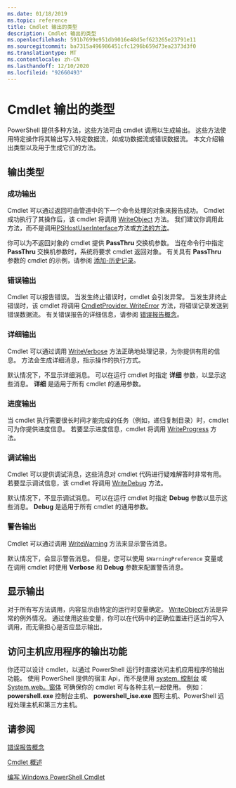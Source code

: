 ```yaml
---
ms.date: 01/18/2019
ms.topic: reference
title: Cmdlet 输出的类型
description: Cmdlet 输出的类型
ms.openlocfilehash: 591b7699e951db9016e48d5ef623265e23791e11
ms.sourcegitcommit: ba7315a496986451cfc1296b659d73ea2373d3f0
ms.translationtype: MT
ms.contentlocale: zh-CN
ms.lasthandoff: 12/10/2020
ms.locfileid: "92660493"
---
```

# <a name="types-of-cmdlet-output"></a>Cmdlet 输出的类型

PowerShell 提供多种方法，这些方法可由 cmdlet 调用以生成输出。 这些方法使用特定操作将其输出写入特定数据流，如成功数据流或错误数据流。 本文介绍输出类型以及用于生成它们的方法。

## <a name="types-of-output"></a>输出类型

### <a name="success-output"></a>成功输出

Cmdlet 可以通过返回可由管道中的下一个命令处理的对象来报告成功。 Cmdlet 成功执行了其操作后，该 cmdlet 将调用 [WriteObject](/dotnet/api/System.Management.Automation.Cmdlet.WriteObject) 方法。 我们建议你调用此方法，而不是调用[PSHostUserInterface](/dotnet/api/System.Management.Automation.Host.PSHostUserInterface.WriteLine)方法或[方法的方法](/dotnet/api/System.Console.WriteLine)。

你可以为不返回对象的 cmdlet 提供 **PassThru** 交换机参数。
当在命令行中指定 **PassThru** 交换机参数时，系统将要求 cmdlet 返回对象。 有关具有 **PassThru** 参数的 cmdlet 的示例，请参阅 [添加-历史记录](/powershell/module/Microsoft.PowerShell.Core/Add-History)。

### <a name="error-output"></a>错误输出

Cmdlet 可以报告错误。 当发生终止错误时，cmdlet 会引发异常。 当发生非终止错误时，该 cmdlet 将调用 [CmdletProvider. WriteError](/dotnet/api/System.Management.Automation.Provider.CmdletProvider.WriteError) 方法，将错误记录发送到错误数据流。 有关错误报告的详细信息，请参阅 [错误报告概念](./error-reporting-concepts.md)。

### <a name="verbose-output"></a>详细输出

Cmdlet 可以通过调用 [WriteVerbose](/dotnet/api/System.Management.Automation.Cmdlet.WriteVerbose) 方法正确地处理记录，为你提供有用的信息。 方法会生成详细消息，指示操作的执行方式。

默认情况下，不显示详细消息。 可以在运行 cmdlet 时指定 **详细** 参数，以显示这些消息。 **详细** 是适用于所有 cmdlet 的通用参数。

### <a name="progress-output"></a>进度输出

当 cmdlet 执行需要很长时间才能完成的任务（例如，递归复制目录）时，cmdlet 可为你提供进度信息。 若要显示进度信息，cmdlet 将调用 [WriteProgress](/dotnet/api/System.Management.Automation.Cmdlet.WriteProgress) 方法。

### <a name="debug-output"></a>调试输出

Cmdlet 可以提供调试消息，这些消息对 cmdlet 代码进行疑难解答时非常有用。 若要显示调试信息，该 cmdlet 将调用 [WriteDebug](/dotnet/api/System.Management.Automation.Cmdlet.WriteDebug) 方法。

默认情况下，不显示调试消息。 可以在运行 cmdlet 时指定 **Debug** 参数以显示这些消息。 **Debug** 是适用于所有 cmdlet 的通用参数。

### <a name="warning-output"></a>警告输出

Cmdlet 可以通过调用 [WriteWarning](/dotnet/api/System.Management.Automation.Cmdlet.WriteWarning) 方法来显示警告消息。

默认情况下，会显示警告消息。 但是，您可以使用 `$WarningPreference` 变量或在调用 cmdlet 时使用 **Verbose** 和 **Debug** 参数来配置警告消息。

## <a name="displaying-output"></a>显示输出

对于所有写方法调用，内容显示由特定的运行时变量确定。 [WriteObject](/dotnet/api/System.Management.Automation.Cmdlet.WriteObject)方法是异常的例外情况。 通过使用这些变量，你可以在代码中的正确位置进行适当的写入调用，而无需担心是否应显示输出。

## <a name="accessing-the-output-functionality-of-a-host-application"></a>访问主机应用程序的输出功能

你还可以设计 cmdlet，以通过 PowerShell 运行时直接访问主机应用程序的输出功能。 使用 PowerShell 提供的宿主 Api，而不是使用 [system. 控制台](/dotnet/api/System.Console) 或 [System.web。窗体](/dotnet/api/System.Windows.Forms) 可确保你的 cmdlet 可与各种主机一起使用。 例如： **powershell.exe** 控制台主机、 **powershell_ise.exe** 图形主机、PowerShell 远程处理主机和第三方主机。

## <a name="see-also"></a>请参阅

[错误报告概念](./error-reporting-concepts.md)

[Cmdlet 概述](./cmdlet-overview.md)

[编写 Windows PowerShell Cmdlet](./writing-a-windows-powershell-cmdlet.md)
